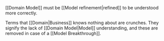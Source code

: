 [[Domain Model]] must be [[Model refinement|refined]] to be understood more correctly.

Terms that [[Domain|Business]] knows nothing about are crunches. They signify the lack of [[Domain Model|Model]] understanding, and these are removed in case of a [[Model Breakthrough]].
